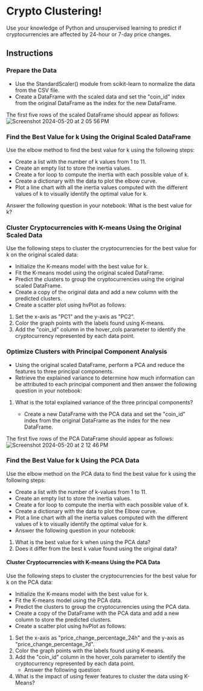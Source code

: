 
# Crypto Clustering! 

Use your knowledge of Python and unsupervised learning to predict if cryptocurrencies are affected by 24-hour or 7-day price changes.


## Instructions

### Prepare the Data
   * Use the StandardScaler() module from scikit-learn to normalize the data from the CSV file.<br/>
   * Create a DataFrame with the scaled data and set the "coin_id" index from the original DataFrame as the index for the new DataFrame.<br/>

The first five rows of the scaled DataFrame should appear as follows:
![Screenshot 2024-05-20 at 2 05 56 PM](https://github.com/AshleyKAnderson/CryptoClustering/assets/151413928/425736b2-38d1-4c59-a1fe-b28418461251)

### Find the Best Value for k Using the Original Scaled DataFrame
Use the elbow method to find the best value for k using the following steps:
   * Create a list with the number of k values from 1 to 11.
   * Create an empty list to store the inertia values.
   * Create a for loop to compute the inertia with each possible value of k.
   * Create a dictionary with the data to plot the elbow curve.
   * Plot a line chart with all the inertia values computed with the different values of k to visually identify the optimal value for k.<br/>
   
Answer the following question in your notebook: What is the best value for k?

### Cluster Cryptocurrencies with K-means Using the Original Scaled Data
Use the following steps to cluster the cryptocurrencies for the best value for k on the original scaled data:

   * Initialize the K-means model with the best value for k.
   * Fit the K-means model using the original scaled DataFrame.
   * Predict the clusters to group the cryptocurrencies using the original scaled DataFrame.
   * Create a copy of the original data and add a new column with the predicted clusters.<br/>
   * Create a scatter plot using hvPlot as follows:
1. Set the x-axis as "PC1" and the y-axis as "PC2".
2. Color the graph points with the labels found using K-means.
3. Add the "coin_id" column in the hover_cols parameter to identify the cryptocurrency represented by each data point.
   
### Optimize Clusters with Principal Component Analysis
   * Using the original scaled DataFrame, perform a PCA and reduce the features to three principal components.
   * Retrieve the explained variance to determine how much information can be attributed to each principal component and then answer the following question in your notebook:
1. What is the total explained variance of the three principal components?<br/>

   * Create a new DataFrame with the PCA data and set the "coin_id" index from the original DataFrame as the index for the new DataFrame.<br/>

The first five rows of the PCA DataFrame should appear as follows:
![Screenshot 2024-05-20 at 2 12 46 PM](https://github.com/AshleyKAnderson/CryptoClustering/assets/151413928/e54ab620-f4b3-4437-8e72-a3b1fd1cff64)

### Find the Best Value for k Using the PCA Data
Use the elbow method on the PCA data to find the best value for k using the following steps:
   * Create a list with the number of k-values from 1 to 11.
   * Create an empty list to store the inertia values.
   * Create a for loop to compute the inertia with each possible value of k.
   * Create a dictionary with the data to plot the Elbow curve.
   * Plot a line chart with all the inertia values computed with the different values of k to visually identify the optimal value for k.
   * Answer the following question in your notebook:
1. What is the best value for k when using the PCA data?
2. Does it differ from the best k value found using the original data? <br/>

#### Cluster Cryptocurrencies with K-means Using the PCA Data
Use the following steps to cluster the cryptocurrencies for the best value for k on the PCA data:

   * Initialize the K-means model with the best value for k.
   * Fit the K-means model using the PCA data.
   * Predict the clusters to group the cryptocurrencies using the PCA data.
   * Create a copy of the DataFrame with the PCA data and add a new column to store the predicted clusters.
   * Create a scatter plot using hvPlot as follows:
1. Set the x-axis as "price_change_percentage_24h" and the y-axis as "price_change_percentage_7d".
2. Color the graph points with the labels found using K-means.
3. Add the "coin_id" column in the hover_cols parameter to identify the cryptocurrency represented by each data point.<br/>
   * Answer the following question:
1. What is the impact of using fewer features to cluster the data using K-Means?
